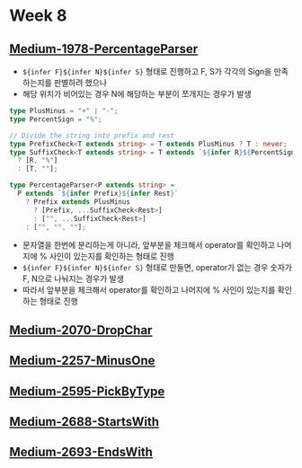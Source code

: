 # Week 8

## [Medium-1978-PercentageParser](./medium/1978-percentage-parser.ts)

- `${infer F}${infer N}${infer S}` 형태로 진행하고 F, S가 각각의 Sign을 만족하는지를 판별하려 했으나
- 해당 위치가 비어있는 경우 N에 해당하는 부분이 쪼개지는 경우가 발생

```ts
type PlusMinus = "+" | "-";
type PercentSign = "%";

// Divide the string into prefix and rest
type PrefixCheck<T extends string> = T extends PlusMinus ? T : never;
type SuffixCheck<T extends string> = T extends `${infer R}${PercentSign}`
  ? [R, "%"]
  : [T, ""];

type PercentageParser<P extends string> =
  P extends `${infer Prefix}${infer Rest}`
    ? Prefix extends PlusMinus
      ? [Prefix, ...SuffixCheck<Rest>]
      : ["", ...SuffixCheck<Rest>]
    : ["", "", ""];
```

- 문자열을 한번에 분리하는게 아니라, 앞부분을 체크해서 operator를 확인하고 나머지에 % 사인이 있는지를 확인하는 형태로 진행
- `${infer F}${infer N}${infer S}` 형태로 만들면, operator가 없는 경우 숫자가 F, N으로 나눠지는 경우가 발생
- 따라서 앞부분을 체크해서 operator를 확인하고 나머지에 % 사인이 있는지를 확인하는 형태로 진행

## [Medium-2070-DropChar](./medium/2070-drop-char.ts)

## [Medium-2257-MinusOne](./medium/2257-minus-one.ts)

## [Medium-2595-PickByType](./medium/2595-pick-by-type.ts)

## [Medium-2688-StartsWith](./medium/2688-starts-with.ts)

## [Medium-2693-EndsWith](./medium/2693-ends-with.ts)
